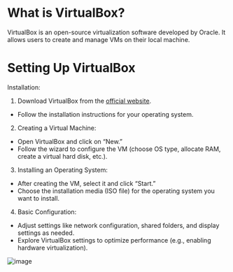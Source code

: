# What is VirtualBox?
VirtualBox is an open-source virtualization software developed by Oracle. It allows users to create and manage VMs on their local machine.

# Setting Up VirtualBox
Installation:

1. Download VirtualBox from the [official website](https://www.virtualbox.org/).

* Follow the installation instructions for your operating system.

2. Creating a Virtual Machine:
* Open VirtualBox and click on “New.”
* Follow the wizard to configure the VM (choose OS type, allocate RAM, create a virtual hard disk, etc.).

3. Installing an Operating System:
* After creating the VM, select it and click “Start.”
* Choose the installation media (ISO file) for the operating system you want to install.

4. Basic Configuration:
* Adjust settings like network configuration, shared folders, and display settings as needed.
* Explore VirtualBox settings to optimize performance (e.g., enabling hardware virtualization).

![image](https://github.com/user-attachments/assets/9ae73cdb-f6a7-4481-bcca-6c6898243b63)
